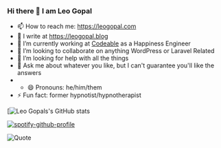 ### Hi there 👋 I am Leo Gopal

- 📫 How to reach me: https://leogopal.com
- 📝 I write at https://leogopal.blog
- 🔭 I’m currently working at [Codeable](https://codeable.io/) as a Happiness Engineer
- 👯 I’m looking to collaborate on anything WordPress or Laravel Related
- 🤔 I’m looking for help with all the things
- 💬 Ask me about whatever you like, but I can't guarantee you'll like the answers
- - 😄 Pronouns: he/him/them
- ⚡ Fun fact: former hypnotist/hypnotherapist

<!--
**leogopal/leogopal** is a ✨ _special_ ✨ repository because its `README.md` (this file) appears on your GitHub profile.
-->

[![Leo Gopals's GitHub stats](https://github-readme-stats.vercel.app/api?username=leogopal&show_icons=true&theme=radical)

[![spotify-github-profile](https://spotify-github-profile.vercel.app/api/view?uid=leogopal&cover_image=true&theme=default)](https://github.com/kittinan/spotify-github-profile)

![Quote](https://github-readme-quotes.herokuapp.com/quote?theme=dark&animation=default&layout=default&font=default)
